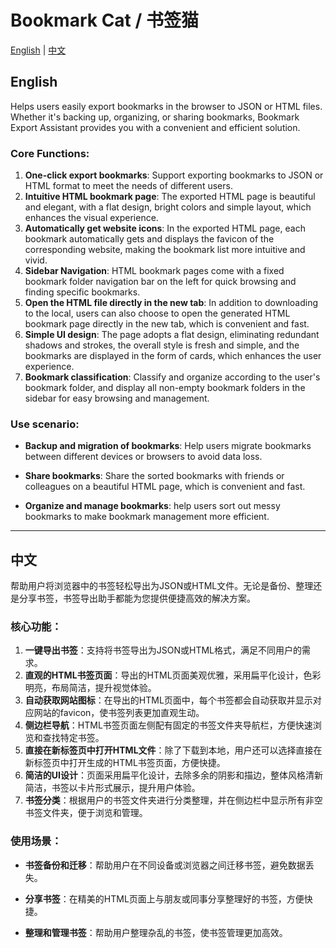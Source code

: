 # Bookmark Cat / 书签猫

[English](#english) | [中文](#中文)

## English

Helps users easily export bookmarks in the browser to JSON or HTML files. Whether it's backing up, organizing, or sharing bookmarks, Bookmark Export Assistant provides you with a convenient and efficient solution.

### Core Functions:

1. **One-click export bookmarks**: Support exporting bookmarks to JSON or HTML format to meet the needs of different users.
2. **Intuitive HTML bookmark page**: The exported HTML page is beautiful and elegant, with a flat design, bright colors and simple layout, which enhances the visual experience.
3. **Automatically get website icons**: In the exported HTML page, each bookmark automatically gets and displays the favicon of the corresponding website, making the bookmark list more intuitive and vivid.
4. **Sidebar Navigation**: HTML bookmark pages come with a fixed bookmark folder navigation bar on the left for quick browsing and finding specific bookmarks.
5. **Open the HTML file directly in the new tab**: In addition to downloading to the local, users can also choose to open the generated HTML bookmark page directly in the new tab, which is convenient and fast.
6. **Simple UI design**: The page adopts a flat design, eliminating redundant shadows and strokes, the overall style is fresh and simple, and the bookmarks are displayed in the form of cards, which enhances the user experience.
7. **Bookmark classification**: Classify and organize according to the user's bookmark folder, and display all non-empty bookmark folders in the sidebar for easy browsing and management.

### Use scenario:

- **Backup and migration of bookmarks**: Help users migrate bookmarks between different devices or browsers to avoid data loss.

- **Share bookmarks**: Share the sorted bookmarks with friends or colleagues on a beautiful HTML page, which is convenient and fast.

- **Organize and manage bookmarks**: help users sort out messy bookmarks to make bookmark management more efficient.

---

## 中文

帮助用户将浏览器中的书签轻松导出为JSON或HTML文件。无论是备份、整理还是分享书签，书签导出助手都能为您提供便捷高效的解决方案。

### 核心功能：

1. **一键导出书签**：支持将书签导出为JSON或HTML格式，满足不同用户的需求。
2. **直观的HTML书签页面**：导出的HTML页面美观优雅，采用扁平化设计，色彩明亮，布局简洁，提升视觉体验。
3. **自动获取网站图标**：在导出的HTML页面中，每个书签都会自动获取并显示对应网站的favicon，使书签列表更加直观生动。
4. **侧边栏导航**：HTML书签页面左侧配有固定的书签文件夹导航栏，方便快速浏览和查找特定书签。
5. **直接在新标签页中打开HTML文件**：除了下载到本地，用户还可以选择直接在新标签页中打开生成的HTML书签页面，方便快捷。
6. **简洁的UI设计**：页面采用扁平化设计，去除多余的阴影和描边，整体风格清新简洁，书签以卡片形式展示，提升用户体验。
7. **书签分类**：根据用户的书签文件夹进行分类整理，并在侧边栏中显示所有非空书签文件夹，便于浏览和管理。

### 使用场景：

- **书签备份和迁移**：帮助用户在不同设备或浏览器之间迁移书签，避免数据丢失。

- **分享书签**：在精美的HTML页面上与朋友或同事分享整理好的书签，方便快捷。

- **整理和管理书签**：帮助用户整理杂乱的书签，使书签管理更加高效。